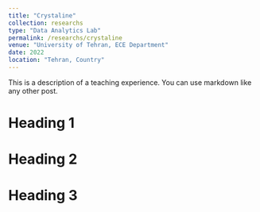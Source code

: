 ```yaml
---
title: "Crystaline"
collection: researchs
type: "Data Analytics Lab"
permalink: /researchs/crystaline
venue: "University of Tehran, ECE Department"
date: 2022
location: "Tehran, Country"
---
```


This is a description of a teaching experience. You can use markdown like any other post.

Heading 1
======

Heading 2
======

Heading 3
======